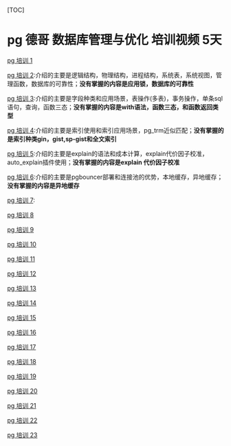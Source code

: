 [TOC]

# pg 德哥  数据库管理与优化 培训视频 5天



[pg 培训 1]()

[pg 培训 2](../20180719/pg_dba_2.md):介绍的主要是逻辑结构，物理结构，进程结构，系统表，系统视图，管理函数，数据库的可靠性；**没有掌握的内容是应用锁，数据库的可靠性**

[pg 培训 3](../20180723/pg_dba_3.md):介绍的主要是字段种类和应用场景，表操作(多表)，事务操作，单条sql语句，查询，函数三态；**没有掌握的内容是with语法，函数三态，和函数返回类型**

[pg 培训 4](../20180731/postgresql_dba_4.md):介绍的主要是索引使用和索引应用场景，pg_trm近似匹配；**没有掌握的是索引种类gin，gist,sp-gist和全文索引**

[pg 培训 5](../20180804/postgresql_dba_5.md):介绍的主要是explain的语法和成本计算，explain代价因子校准，auto_explain插件使用；**没有掌握的内容是explain 代价因子校准**

[pg 培训 6](../20180810/pg_dba_6.md):介绍的主要是pgbouncer部署和连接池的优势，本地缓存，异地缓存；**没有掌握的内容是异地缓存**

[pg 培训 7](../20180814/pg_dba_7.md):

[pg 培训 8]()

[pg 培训 9]()

[pg 培训 10]()

[pg 培训 11]()

[pg 培训 12]()

[pg 培训 13]()

[pg 培训 14]()

[pg 培训 15]()

[pg 培训 16]()

[pg 培训 17]()

[pg 培训 18]()

[pg 培训 19]()

[pg 培训 20]()

[pg 培训 21]()

[pg 培训 22]()

[pg 培训 23]()





